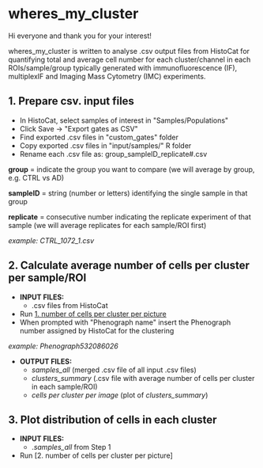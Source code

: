 # wheres_my_cluster

Hi everyone and thank you for your interest!

wheres_my_cluster is written to analyse .csv output files from HistoCat for quantifying total and average cell number for each cluster/channel in each ROIs/sample/group typically generated with immunofluorescence (IF), multiplexIF and Imaging Mass Cytometry (IMC) experiments.

## 1. Prepare csv. input files

- In HistoCat, select samples of interest in "Samples/Populations"
- Click Save -> "Export gates as CSV"
- Find exported .csv files in "custom_gates" folder
- Copy  exported .csv files in "input/samples/" R folder
- Rename each .csv file as: group_sampleID_replicate#.csv

**group** = indicate the group you want to compare (we will average by group, e.g. CTRL vs AD)

**sampleID** = string (number or letters) identifying the single sample in that group

**replicate** = consecutive number indicating the replicate experiment of that sample (we will average replicates for each sample/ROI first)  

*example: CTRL_1072_1.csv*

## 2. Calculate average number of cells per cluster per sample/ROI

- **INPUT FILES:** 
  - .csv files from HistoCat
- Run [1. number of cells per cluster per picture](https://github.com/AlessiaCaramello/wheres_my_cluster/blob/main/1.%20number%20of%20cells%20per%20cluster%20per%20picture.R)
- When prompted with "Phenograph name" insert the Phenograph number assigned by HistoCat for the clustering 

*example: Phenograph532086026*
- **OUTPUT FILES:** 
  - *samples_all* (merged .csv file of all input .csv files)
  - *clusters_summary* (.csv file with average number of cells per cluster in each sample/ROI)
  - *cells per cluster per image* (plot of *clusters_summary*)

## 3. Plot distribution of cells in each cluster
- **INPUT FILES:** 
  - .*samples_all* from Step 1
- Run [2. number of cells per cluster per picture]

